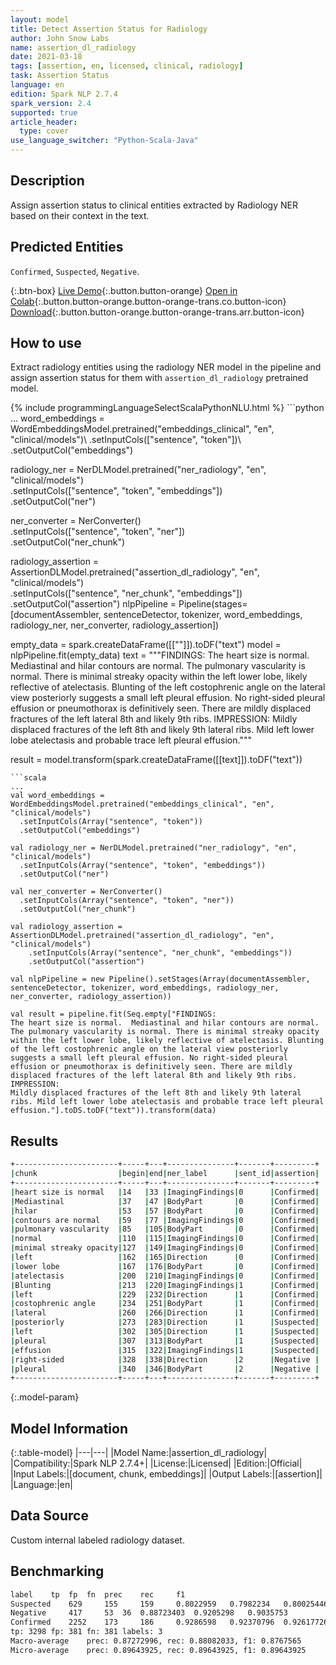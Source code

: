```yaml
---
layout: model
title: Detect Assertion Status for Radiology
author: John Snow Labs
name: assertion_dl_radiology
date: 2021-03-18
tags: [assertion, en, licensed, clinical, radiology]
task: Assertion Status
language: en
edition: Spark NLP 2.7.4
spark_version: 2.4
supported: true
article_header:
  type: cover
use_language_switcher: "Python-Scala-Java"
---
```


## Description

Assign assertion status to clinical entities extracted by Radiology NER based on their context in the text.

## Predicted Entities

`Confirmed`, `Suspected`, `Negative`.

{:.btn-box}
[Live Demo](https://demo.johnsnowlabs.com/healthcare/ASSERTION/){:.button.button-orange}
[Open in Colab](https://github.com/JohnSnowLabs/spark-nlp-workshop/blob/master/tutorials/Certification_Trainings/Healthcare/2.Clinical_Assertion_Model.ipynb){:.button.button-orange.button-orange-trans.co.button-icon}
[Download](https://s3.amazonaws.com/auxdata.johnsnowlabs.com/clinical/models/assertion_dl_radiology_en_2.7.4_2.4_1616064137627.zip){:.button.button-orange.button-orange-trans.arr.button-icon}

## How to use

Extract radiology entities using the radiology NER model in the pipeline and assign assertion status for them with `assertion_dl_radiology` pretrained model.

<div class="tabs-box" markdown="1">
{% include programmingLanguageSelectScalaPythonNLU.html %}
```python
...
word_embeddings = WordEmbeddingsModel.pretrained("embeddings_clinical", "en", "clinical/models")\
  .setInputCols(["sentence", "token"])\
  .setOutputCol("embeddings")

radiology_ner = NerDLModel.pretrained("ner_radiology", "en", "clinical/models") \
  .setInputCols(["sentence", "token", "embeddings"]) \
  .setOutputCol("ner")

ner_converter = NerConverter() \
  .setInputCols(["sentence", "token", "ner"]) \
  .setOutputCol("ner_chunk")

radiology_assertion = AssertionDLModel.pretrained("assertion_dl_radiology", "en", "clinical/models") \
    .setInputCols(["sentence", "ner_chunk", "embeddings"]) \
    .setOutputCol("assertion")
nlpPipeline = Pipeline(stages=[documentAssembler, sentenceDetector, tokenizer, word_embeddings, radiology_ner, ner_converter, radiology_assertion])

empty_data = spark.createDataFrame([[""]]).toDF("text")
model = nlpPipeline.fit(empty_data)
text = """FINDINGS:
The heart size is normal.  Mediastinal and hilar contours are normal.  The pulmonary vascularity is normal. There is minimal streaky opacity within the left lower lobe, likely reflective of atelectasis. Blunting of the left costophrenic angle on the lateral view posteriorly suggests a small left pleural effusion. No right-sided pleural effusion or pneumothorax is definitively seen. There are mildly displaced fractures of the left lateral 8th and likely 9th ribs.
IMPRESSION:
Mildly displaced fractures of the left 8th and likely 9th lateral ribs. Mild left lower lobe atelectasis and probable trace left pleural effusion."""

result = model.transform(spark.createDataFrame([[text]]).toDF("text"))
```
```scala
...
val word_embeddings = WordEmbeddingsModel.pretrained("embeddings_clinical", "en", "clinical/models")
  .setInputCols(Array("sentence", "token"))
  .setOutputCol("embeddings")

val radiology_ner = NerDLModel.pretrained("ner_radiology", "en", "clinical/models")
  .setInputCols(Array("sentence", "token", "embeddings"))
  .setOutputCol("ner")

val ner_converter = NerConverter() 
  .setInputCols(Array("sentence", "token", "ner")) 
  .setOutputCol("ner_chunk")

val radiology_assertion = AssertionDLModel.pretrained("assertion_dl_radiology", "en", "clinical/models")
    .setInputCols(Array("sentence", "ner_chunk", "embeddings"))
    .setOutputCol("assertion")

val nlpPipeline = new Pipeline().setStages(Array(documentAssembler,  sentenceDetector, tokenizer, word_embeddings, radiology_ner, ner_converter, radiology_assertion))

val result = pipeline.fit(Seq.empty["FINDINGS:
The heart size is normal.  Mediastinal and hilar contours are normal.  The pulmonary vascularity is normal. There is minimal streaky opacity within the left lower lobe, likely reflective of atelectasis. Blunting of the left costophrenic angle on the lateral view posteriorly suggests a small left pleural effusion. No right-sided pleural effusion or pneumothorax is definitively seen. There are mildly displaced fractures of the left lateral 8th and likely 9th ribs.
IMPRESSION:
Mildly displaced fractures of the left 8th and likely 9th lateral ribs. Mild left lower lobe atelectasis and probable trace left pleural effusion."].toDS.toDF("text")).transform(data)
```
</div>

## Results

```bash
+-----------------------+-----+---+---------------+-------+---------+
|chunk                  |begin|end|ner_label      |sent_id|assertion|
+-----------------------+-----+---+---------------+-------+---------+
|heart size is normal   |14   |33 |ImagingFindings|0      |Confirmed|
|Mediastinal            |37   |47 |BodyPart       |0      |Confirmed|
|hilar                  |53   |57 |BodyPart       |0      |Confirmed|
|contours are normal    |59   |77 |ImagingFindings|0      |Confirmed|
|pulmonary vascularity  |85   |105|BodyPart       |0      |Confirmed|
|normal                 |110  |115|ImagingFindings|0      |Confirmed|
|minimal streaky opacity|127  |149|ImagingFindings|0      |Confirmed|
|left                   |162  |165|Direction      |0      |Confirmed|
|lower lobe             |167  |176|BodyPart       |0      |Confirmed|
|atelectasis            |200  |210|ImagingFindings|0      |Confirmed|
|Blunting               |213  |220|ImagingFindings|1      |Confirmed|
|left                   |229  |232|Direction      |1      |Confirmed|
|costophrenic angle     |234  |251|BodyPart       |1      |Confirmed|
|lateral                |260  |266|Direction      |1      |Confirmed|
|posteriorly            |273  |283|Direction      |1      |Suspected|
|left                   |302  |305|Direction      |1      |Suspected|
|pleural                |307  |313|BodyPart       |1      |Suspected|
|effusion               |315  |322|ImagingFindings|1      |Suspected|
|right-sided            |328  |338|Direction      |2      |Negative |
|pleural                |340  |346|BodyPart       |2      |Negative |
+-----------------------+-----+---+---------------+-------+---------+
```

{:.model-param}
## Model Information

{:.table-model}
|---|---|
|Model Name:|assertion_dl_radiology|
|Compatibility:|Spark NLP 2.7.4+|
|License:|Licensed|
|Edition:|Official|
|Input Labels:|[document, chunk, embeddings]|
|Output Labels:|[assertion]|
|Language:|en|

## Data Source

Custom internal labeled radiology dataset.

## Benchmarking

```bash
label	 tp	 fp	 fn	 prec	 rec	 f1
Suspected	 629	 155	 159	 0.8022959	 0.7982234	 0.80025446
Negative	 417	 53	 36	 0.88723403	 0.9205298	 0.9035753
Confirmed	 2252	 173	 186	 0.9286598	 0.92370796	 0.92617726
tp: 3298 fp: 381 fn: 381 labels: 3
Macro-average	 prec: 0.87272996, rec: 0.88082033, f1: 0.8767565
Micro-average	 prec: 0.89643925, rec: 0.89643925, f1: 0.89643925
```